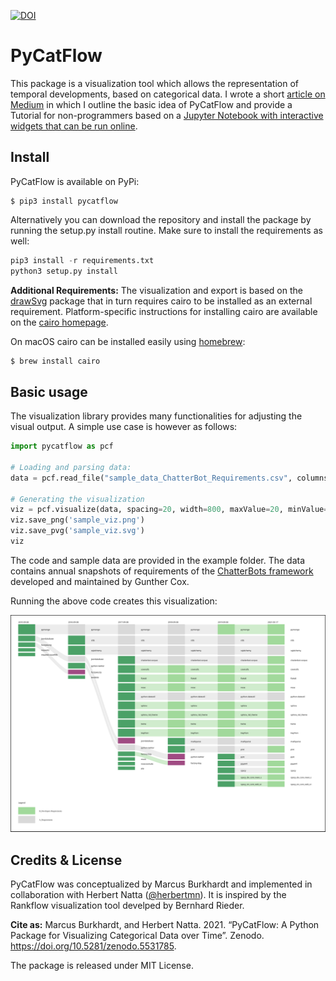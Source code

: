 [![DOI](https://zenodo.org/badge/DOI/10.5281/zenodo.5531785.svg)](https://doi.org/10.5281/zenodo.5531785)

# PyCatFlow

This package is a visualization tool which allows the representation of temporal developments, based on categorical data. I wrote a short [article on Medium](https://medium.com/@bumatic/pycatflow-visualizing-categorical-data-over-time-b344102bcce2) in which I outline the basic idea of PyCatFlow and provide a Tutorial for non-programmers based on a [Jupyter Notebook with interactive widgets that can be run online](https://mybinder.org/v2/gist/bumatic/83c3423595cde010da7ad059c6b8b2f5/HEAD).

## Install 

PyCatFlow is available on PyPi:

```Shell
$ pip3 install pycatflow
```
Alternatively you can download the repository and install the package by running 
the setup.py install routine. Make sure to install the requirements as well:

```python
pip3 install -r requirements.txt
python3 setup.py install
```

**Additional Requirements:** 
The visualization and export is based on the [drawSvg](https://pypi.org/project/drawSvg/) package that 
in turn requires cairo to be installed as an external requirement. Platform-specific instructions for installing cairo are available on the 
[cairo homepage](https://www.cairographics.org/download/).

On macOS cairo can be installed easily using [homebrew](https://brew.sh/):

```Bash
$ brew install cairo
```

## Basic usage

The visualization library provides many functionalities for adjusting the visual output. A simple use case is however as follows:

```Python
import pycatflow as pcf

# Loading and parsing data:
data = pcf.read_file("sample_data_ChatterBot_Requirements.csv", columns="column", nodes="items", categories="category", column_order="column order")

# Generating the visualization
viz = pcf.visualize(data, spacing=20, width=800, maxValue=20, minValue=2)
viz.save_png('sample_viz.png')
viz.save_pvg('sample_viz.svg')
viz
```

The code and sample data are provided in the example folder. The data contains 
annual snapshots of requirements of the [ChatterBots framework](https://github.com/gunthercox/ChatterBot) 
developed and maintained by Gunther Cox.

Running the above code creates this visualization:

![Sample Visualization](https://raw.githubusercontent.com/bumatic/PyCatFlow/main/example/sample_viz.svg)


## Credits & License

PyCatFlow was conceptualized by Marcus Burkhardt and implemented in collaboration with Herbert Natta ([@herbertmn](https://github.com/herbertmn)). It is inspired by the Rankflow visualization tool develped by Bernhard Rieder. 

**Cite as:** Marcus Burkhardt, and Herbert Natta. 2021. “PyCatFlow: A Python Package for Visualizing Categorical Data over Time”. Zenodo. https://doi.org/10.5281/zenodo.5531785.

The package is released under MIT License.


